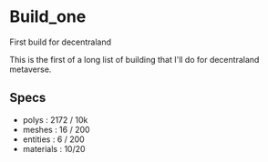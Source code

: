 # Build_one
First build for decentraland


This is the first of a long list of building that I'll do for decentraland metaverse.

## Specs
* polys : 2172 / 10k
* meshes : 16 / 200
* entities : 6 / 200
* materials : 10/20
